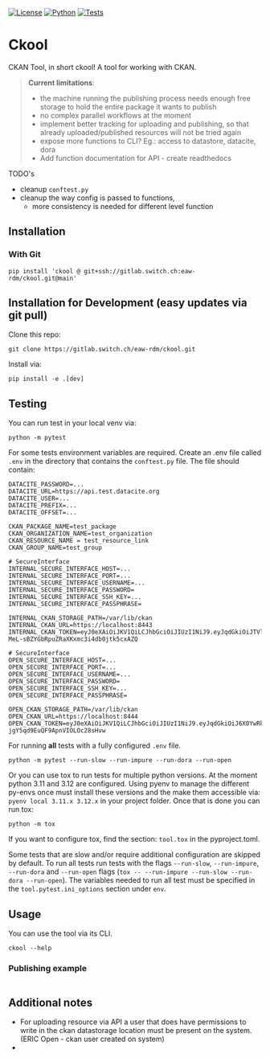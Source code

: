 [![License](https://img.shields.io/badge/LICENSE-GPL3.0-blue)](https://www.gnu.org/licenses/gpl-3.0.en.html)
[![Python](https://img.shields.io/badge/python-3.11%20%7C%203.12-green)](https://www.gnu.org/licenses/gpl-3.0.en.html)
[![Tests](https://gitlab.switch.ch/eaw-rdm/ckool/badges/main/pipeline.svg)](https://gitlab.switch.ch/eaw-rdm/ckool/-/commits/main)

# Ckool

CKAN Tool, in short ckool! A tool for working with CKAN. 

> **Current limitations**:
> - the machine running the publishing process needs enough free storage to hold the entire package it wants to publish 
> - no complex parallel workflows at the moment
> - implement better tracking for uploading and publishing, so that already uploaded/published resources will not be tried again
> - expose more functions to CLI? Eg.: access to datastore, datacite, dora
> - Add function documentation for API - create readthedocs

TODO's
- cleanup `conftest.py`
- cleanup the way config is passed to functions,
  - more consistency is needed for different level function


## Installation

### With Git

```shell
pip install 'ckool @ git+ssh://gitlab.switch.ch:eaw-rdm/ckool.git@main'
```

## Installation for Development (easy updates via git pull)

Clone this repo:
```shell
git clone https://gitlab.switch.ch/eaw-rdm/ckool.git
```

Install via:
```shell
pip install -e .[dev]
```

## Testing

You can run test in your local venv via:

```shell
python -m pytest  
```

For some tests environment variables are required. Create an .env file called `.env` in the directory that contains the `conftest.py` file.
The file should contain:
```env
DATACITE_PASSWORD=...
DATACITE_URL=https://api.test.datacite.org
DATACITE_USER=...
DATACITE_PREFIX=...
DATACITE_OFFSET=...

CKAN_PACKAGE_NAME=test_package
CKAN_ORGANIZATION_NAME=test_organization
CKAN_RESOURCE_NAME = test_resource_link
CKAN_GROUP_NAME=test_group

# SecureInterface
INTERNAL_SECURE_INTERFACE_HOST=...
INTERNAL_SECURE_INTERFACE_PORT=...
INTERNAL_SECURE_INTERFACE_USERNAME=...
INTERNAL_SECURE_INTERFACE_PASSWORD=
INTERNAL_SECURE_INTERFACE_SSH_KEY=...
INTERNAL_SECURE_INTERFACE_PASSPHRASE=

INTERNAL_CKAN_STORAGE_PATH=/var/lib/ckan
INTERNAL_CKAN_URL=https://localhost:8443
INTERNAL_CKAN_TOKEN=eyJ0eXAiOiJKV1QiLCJhbGciOiJIUzI1NiJ9.eyJqdGkiOiJTVlJJUFZzcS1XcGFhVkMwR28ZTUdCdjJwd3lFalZwdTVrcnV4ZzNFMHhqdVF2NDVINEVqTUtpOU93NGtQSVpBbmJfMXJSY3dFbk5rSWIyVCIsImlhdCI6MTcwNjcwMjQ4N30.l6yRKh-MeL-sBZYGbRpuZRaXKxmc3i4db0jtk5cxAZQ

# SecureInterface
OPEN_SECURE_INTERFACE_HOST=...
OPEN_SECURE_INTERFACE_PORT=...
OPEN_SECURE_INTERFACE_USERNAME=...
OPEN_SECURE_INTERFACE_PASSWORD=
OPEN_SECURE_INTERFACE_SSH_KEY=...
OPEN_SECURE_INTERFACE_PASSPHRASE=

OPEN_CKAN_STORAGE_PATH=/var/lib/ckan
OPEN_CKAN_URL=https://localhost:8444
OPEN_CKAN_TOKEN=eyJ0eXAiOiJKV1QiLCJhbGciOiJIUzI1NiJ9.eyJqdGkiOiJ6X0YwRkpOcGNwMkpWOHhPLTJYeEk3a1ZpQXRORUNqVHhjUHR42k4zcjRkTXVSVDBjTXRIUnhieTAxMkdHYmY3VlNNRmdlcFhuT0VZNWRaRyIsImlhdCI6MTcxMTU0MDgzMH0.LAJkLGlJclp9sAG-jgY5qd9EuQF9ApnVIOLOc28sHvw

```

For running **all** tests with a fully configured `.env` file.
```shell
python -m pytest --run-slow --run-impure --run-dora --run-open
```

Or you can use tox to run tests for multiple python versions. At the moment python 3.11 and 3.12 are configured.
Using pyenv to manage the different py-envs once must install these versions and the make them accessible via:
`pyenv local 3.11.x 3.12.x` in your project folder. Once that is done you can run tox:

```shell
python -m tox
```
If you want to configure tox, find the section: `tool.tox` in the pyproject.toml.

Some tests that are slow and/or require additional configuration are skipped by default.
To run all tests run tests with the flags `--run-slow`, `--run-impure`, `--run-dora` and `--run-open` flags (`tox -- --run-impure --run-slow --run-dora --run-open`).
The variables needed to run all test must be specified in the `tool.pytest.ini_options` section under `env`.


## Usage
You can use the tool via its CLI. 

```shell
ckool --help
```

### Publishing example

```shell

```

## Additional notes
- For uploading resource via API a user that does have permissions to write in the ckan datastorage location must be present on the system. (ERIC Open - ckan user created on system)
- 